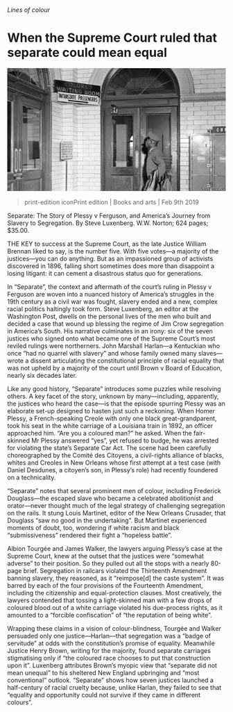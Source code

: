 ###### Lines of colour

# When the Supreme Court ruled that separate could mean equal 

![image](images/20190209_bkp504.jpg) 

> print-edition iconPrint edition | Books and arts | Feb 9th 2019 

Separate: The Story of Plessy v Ferguson, and America’s Journey from Slavery to Segregation. By Steve Luxenberg. W.W. Norton; 624 pages; $35.00. 

THE KEY to success at the Supreme Court, as the late Justice William Brennan liked to say, is the number five. With five votes—a majority of the justices—you can do anything. But as an impassioned group of activists discovered in 1896, falling short sometimes does more than disappoint a losing litigant: it can cement a disastrous status quo for generations. 

In “Separate”, the context and aftermath of the court’s ruling in Plessy v Ferguson are woven into a nuanced history of America’s struggles in the 19th century as a civil war was fought, slavery ended and a new, complex racial politics haltingly took form. Steve Luxenberg, an editor at the Washington Post, dwells on the personal lives of the men who built and decided a case that wound up blessing the regime of Jim Crow segregation in America’s South. His narrative culminates in an irony: six of the seven justices who signed onto what became one of the Supreme Court’s most reviled rulings were northerners. John Marshall Harlan—a Kentuckian who once “had no quarrel with slavery” and whose family owned many slaves—wrote a dissent articulating the constitutional principle of racial equality that was not upheld by a majority of the court until Brown v Board of Education, nearly six decades later. 

Like any good history, “Separate” introduces some puzzles while resolving others. A key facet of the story, unknown by many—including, apparently, the justices who heard the case—is that the episode spurring Plessy was an elaborate set-up designed to hasten just such a reckoning. When Homer Plessy, a French-speaking Creole with only one black great-grandparent, took his seat in the white carriage of a Louisiana train in 1892, an officer approached him. “Are you a coloured man?” he asked. When the fair-skinned Mr Plessy answered “yes”, yet refused to budge, he was arrested for violating the state’s Separate Car Act. The scene had been carefully choreographed by the Comité des Citoyens, a civil-rights alliance of blacks, whites and Creoles in New Orleans whose first attempt at a test case (with Daniel Desdunes, a citoyen’s son, in Plessy’s role) had recently foundered on a technicality. 

“Separate” notes that several prominent men of colour, including Frederick Douglass—the escaped slave who became a celebrated abolitionist and orator—never thought much of the legal strategy of challenging segregation on the rails. It stung Louis Martinet, editor of the New Orleans Crusader, that Douglass “saw no good in the undertaking”. But Martinet experienced moments of doubt, too, wondering if white racism and black “submissiveness” rendered their fight a “hopeless battle”. 

Albion Tourgée and James Walker, the lawyers arguing Plessy’s case at the Supreme Court, knew at the outset that the justices were “somewhat adverse” to their position. So they pulled out all the stops with a nearly 80-page brief. Segregation in railcars violated the Thirteenth Amendment banning slavery, they reasoned, as it “reimpose[d] the caste system”. It was barred by each of the four provisions of the Fourteenth Amendment, including the citizenship and equal-protection clauses. Most creatively, the lawyers contended that tossing a light-skinned man with a few drops of coloured blood out of a white carriage violated his due-process rights, as it amounted to a “forcible confiscation” of “the reputation of being white”. 

Wrapping these claims in a vision of colour-blindness, Tourgée and Walker persuaded only one justice—Harlan—that segregation was a “badge of servitude” at odds with the constitution’s promise of equality. Meanwhile Justice Henry Brown, writing for the majority, found separate carriages stigmatising only if “the coloured race chooses to put that construction upon it”. Luxenberg attributes Brown’s myopic view that “separate did not mean unequal” to his sheltered New England upbringing and “most conventional” outlook. “Separate” shows how seven justices launched a half-century of racial cruelty because, unlike Harlan, they failed to see that “equality and opportunity could not survive if they came in different colours”. 

